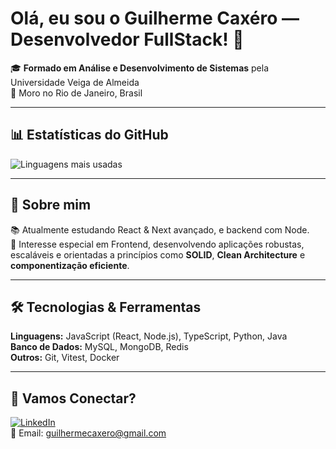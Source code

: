 # Olá, eu sou o Guilherme Caxéro — Desenvolvedor FullStack! 👋


🎓 **Formado em Análise e Desenvolvimento de Sistemas** pela Universidade Veiga de Almeida  
📍 Moro no Rio de Janeiro, Brasil  

---

## 📊 Estatísticas do GitHub

![Linguagens mais usadas](https://github-readme-stats.vercel.app/api/top-langs/?username=guicaxero&layout=compact&theme=radical)

---

## 🧠 Sobre mim

📚 Atualmente estudando React & Next avançado, e backend com Node.  
🎯 Interesse especial em Frontend, desenvolvendo aplicações robustas, escaláveis e orientadas a princípios como **SOLID**, **Clean Architecture** e **componentização eficiente**.

---

## 🛠️ Tecnologias & Ferramentas

**Linguagens:** JavaScript (React, Node.js), TypeScript, Python, Java  
**Banco de Dados:** MySQL, MongoDB, Redis  
**Outros:** Git, Vitest, Docker

---

## 🤝 Vamos Conectar?

[![LinkedIn](https://img.shields.io/badge/LinkedIn-blue?style=flat&logo=linkedin)](https://linkedin.com/in/guicaxero)  
📧 Email: guilhermecaxero@gmail.com
